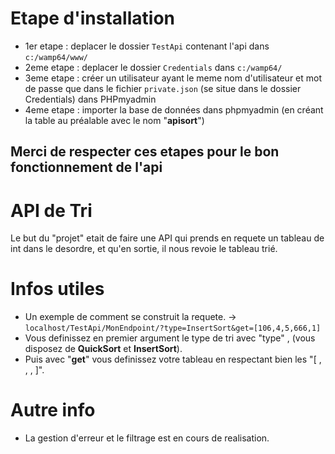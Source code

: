 # Etape d'installation 
* 1er etape : deplacer le dossier `TestApi` contenant  l'api dans `c:/wamp64/www/`
* 2eme etape : deplacer le dossier `Credentials` dans  `c:/wamp64/`
* 3eme etape : créer un utilisateur ayant le meme nom d'utilisateur et mot de passe que dans le fichier `private.json` (se situe dans le dossier Credentials) dans PHPmyadmin
* 4eme etape : importer la base de données  dans phpmyadmin (en créant la table au préalable avec le nom "**apisort**")
## Merci de respecter ces etapes pour le bon fonctionnement de l'api


# API de Tri
Le but du "projet" etait de faire une API qui prends en requete un tableau de int dans le desordre,
et qu'en sortie, il nous revoie le tableau trié.


# Infos utiles 
* Un exemple de comment se construit la requete. -> `localhost/TestApi/MonEndpoint/?type=InsertSort&get=[106,4,5,666,1]`
* Vous definissez en premier argument le type de tri avec "type" , (vous disposez de **QuickSort** et **InsertSort**).
* Puis avec "**get**" vous definissez votre tableau en respectant bien les "[ , , , ]".


# Autre info
* La gestion d'erreur et le filtrage est en cours de realisation.

